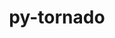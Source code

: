 ---
title: "py-tornado"
layout: cache
categories: [package, develop]
meta: {"compilers": ["gcc@=11.1.0", "gcc@=11.4.0", "gcc@=9.4.0", "oneapi@=2024.2.1"], "num_specs": 43, "num_specs_by_stack": {"data-vis-sdk": 4, "e4s": 8, "e4s-neoverse-v2": 8, "e4s-neoverse_v1": 4, "e4s-oneapi": 16, "e4s-power": 3, "root": 43}, "oss": ["ubuntu20.04", "ubuntu22.04"], "platforms": ["linux"], "stacks": ["data-vis-sdk", "e4s", "e4s-neoverse-v2", "e4s-neoverse_v1", "e4s-oneapi", "e4s-power", "root"], "targets": ["neoverse_v1", "neoverse_v2", "ppc64le", "x86_64_v3"], "versions": ["5.1.1", "6.3.3"]}
spec_details: [{"compiler": "gcc@=11.4.0", "hash": "4ppk2pj5cika262n6adzpb3db7twovxd", "os": "ubuntu22.04", "platform": "linux", "size": "-", "stacks": ["e4s", "root"], "target": "x86_64_v3", "variants": ["build_system=python_pip"], "versions": ["6.3.3"]}, {"compiler": "gcc@=11.4.0", "hash": "5yl4ry6ksmfno23wywxfsro2keon6o5n", "os": "ubuntu22.04", "platform": "linux", "size": "-", "stacks": ["e4s-neoverse_v1", "root"], "target": "neoverse_v1", "variants": ["build_system=python_pip"], "versions": ["5.1.1"]}, {"compiler": "oneapi@=2024.2.1", "hash": "6eecojeppfzugw55r2plixstp4xvaq2r", "os": "ubuntu22.04", "platform": "linux", "size": "-", "stacks": ["e4s-oneapi", "root"], "target": "x86_64_v3", "variants": ["build_system=python_pip"], "versions": ["5.1.1"]}, {"compiler": "oneapi@=2024.2.1", "hash": "6vpv7zxyzbb4kgowxonhdbw547psjwnd", "os": "ubuntu22.04", "platform": "linux", "size": "-", "stacks": ["e4s-oneapi", "root"], "target": "x86_64_v3", "variants": ["build_system=python_pip"], "versions": ["5.1.1"]}, {"compiler": "oneapi@=2024.2.1", "hash": "aq7i5byl6g27hls3uoho5yv5vhvrvdjr", "os": "ubuntu22.04", "platform": "linux", "size": "-", "stacks": ["e4s-oneapi", "root"], "target": "x86_64_v3", "variants": ["build_system=python_pip"], "versions": ["6.3.3"]}, {"compiler": "oneapi@=2024.2.1", "hash": "bgro3zm3uztzdks7j7eszraosix3ohn2", "os": "ubuntu22.04", "platform": "linux", "size": "-", "stacks": ["e4s-oneapi", "root"], "target": "x86_64_v3", "variants": ["build_system=python_pip"], "versions": ["5.1.1"]}, {"compiler": "gcc@=9.4.0", "hash": "bqsrfyknxuxsmlpzfoijn3akgea6mg7c", "os": "ubuntu20.04", "platform": "linux", "size": "-", "stacks": ["e4s-power", "root"], "target": "ppc64le", "variants": ["build_system=python_pip"], "versions": ["6.3.3"]}, {"compiler": "gcc@=11.4.0", "hash": "dezgoxejjl6gpmd4rsa4lqkcx4jjwjx4", "os": "ubuntu22.04", "platform": "linux", "size": "-", "stacks": ["e4s-neoverse-v2", "root"], "target": "neoverse_v2", "variants": ["build_system=python_pip"], "versions": ["5.1.1"]}, {"compiler": "gcc@=11.4.0", "hash": "fdkspid23wvx6ykc6x2t3h5jtowltshy", "os": "ubuntu22.04", "platform": "linux", "size": "-", "stacks": ["e4s", "root"], "target": "x86_64_v3", "variants": ["build_system=python_pip"], "versions": ["6.3.3"]}, {"compiler": "gcc@=11.4.0", "hash": "fkm3bsjoy2qqp5t2dnv7pjjsypkourwb", "os": "ubuntu22.04", "platform": "linux", "size": "-", "stacks": ["e4s", "root"], "target": "x86_64_v3", "variants": ["build_system=python_pip"], "versions": ["5.1.1"]}, {"compiler": "gcc@=11.4.0", "hash": "fvydsdc7qnrtmdrbv2uy5tdbrcmu7cbn", "os": "ubuntu22.04", "platform": "linux", "size": "-", "stacks": ["e4s", "root"], "target": "x86_64_v3", "variants": ["build_system=python_pip"], "versions": ["5.1.1"]}, {"compiler": "oneapi@=2024.2.1", "hash": "gdlbo3owjglnf4w4szkob6jngtgrllw2", "os": "ubuntu22.04", "platform": "linux", "size": "-", "stacks": ["e4s-oneapi", "root"], "target": "x86_64_v3", "variants": ["build_system=python_pip"], "versions": ["6.3.3"]}, {"compiler": "gcc@=11.4.0", "hash": "gwbzgfjlexe3hjlw7k4fc5dcmzeau2hs", "os": "ubuntu22.04", "platform": "linux", "size": "-", "stacks": ["e4s-neoverse_v1", "root"], "target": "neoverse_v1", "variants": ["build_system=python_pip"], "versions": ["5.1.1"]}, {"compiler": "gcc@=11.4.0", "hash": "hfaewcfop75bc4bduqo5qe37j4zpto3e", "os": "ubuntu22.04", "platform": "linux", "size": "-", "stacks": ["e4s-neoverse_v1", "root"], "target": "neoverse_v1", "variants": ["build_system=python_pip"], "versions": ["6.3.3"]}, {"compiler": "oneapi@=2024.2.1", "hash": "hjdgszgpv4amijcnteml5wqcjhmkyurh", "os": "ubuntu22.04", "platform": "linux", "size": "-", "stacks": ["e4s-oneapi", "root"], "target": "x86_64_v3", "variants": ["build_system=python_pip"], "versions": ["6.3.3"]}, {"compiler": "oneapi@=2024.2.1", "hash": "hwpc7b4i7fm7mxtjxnd5zho3afwwypzt", "os": "ubuntu22.04", "platform": "linux", "size": "-", "stacks": ["e4s-oneapi", "root"], "target": "x86_64_v3", "variants": ["build_system=python_pip"], "versions": ["6.3.3"]}, {"compiler": "gcc@=11.1.0", "hash": "hwsdwcunkuvrgj5bq226gzbdqcc4pk3d", "os": "ubuntu20.04", "platform": "linux", "size": "-", "stacks": ["data-vis-sdk", "root"], "target": "x86_64_v3", "variants": ["build_system=python_pip"], "versions": ["6.3.3"]}, {"compiler": "oneapi@=2024.2.1", "hash": "jauczm4yhruua6t4v44mvc33lek4fjjh", "os": "ubuntu22.04", "platform": "linux", "size": "-", "stacks": ["e4s-oneapi", "root"], "target": "x86_64_v3", "variants": ["build_system=python_pip"], "versions": ["5.1.1"]}, {"compiler": "gcc@=11.4.0", "hash": "jzdvg3keoiningjij6h3md45dz5c4fle", "os": "ubuntu22.04", "platform": "linux", "size": "-", "stacks": ["e4s-neoverse-v2", "root"], "target": "neoverse_v2", "variants": ["build_system=python_pip"], "versions": ["6.3.3"]}, {"compiler": "gcc@=11.4.0", "hash": "kauxhf2wdadhxidb7fg46wuxrtzvh4vi", "os": "ubuntu22.04", "platform": "linux", "size": "-", "stacks": ["e4s-neoverse-v2", "root"], "target": "neoverse_v2", "variants": ["build_system=python_pip"], "versions": ["6.3.3"]}, {"compiler": "oneapi@=2024.2.1", "hash": "ktlroiivxskpm3fwogurwnzdrlotdgdr", "os": "ubuntu22.04", "platform": "linux", "size": "-", "stacks": ["e4s-oneapi", "root"], "target": "x86_64_v3", "variants": ["build_system=python_pip"], "versions": ["6.3.3"]}, {"compiler": "gcc@=11.4.0", "hash": "kvqafkxyw7u4npwwasnb3ahbro5obmnp", "os": "ubuntu22.04", "platform": "linux", "size": "-", "stacks": ["e4s-neoverse-v2", "root"], "target": "neoverse_v2", "variants": ["build_system=python_pip"], "versions": ["5.1.1"]}, {"compiler": "oneapi@=2024.2.1", "hash": "kwasd55oscfaua2eh75dftejl5xkjs2u", "os": "ubuntu22.04", "platform": "linux", "size": "-", "stacks": ["e4s-oneapi", "root"], "target": "x86_64_v3", "variants": ["build_system=python_pip"], "versions": ["6.3.3"]}, {"compiler": "oneapi@=2024.2.1", "hash": "l7qsgur7nx3pbujez3nhy3wzk323izcw", "os": "ubuntu22.04", "platform": "linux", "size": "-", "stacks": ["e4s-oneapi", "root"], "target": "x86_64_v3", "variants": ["build_system=python_pip"], "versions": ["6.3.3"]}, {"compiler": "oneapi@=2024.2.1", "hash": "mepbf5lda3ggnv67lkjpskoejayzfkov", "os": "ubuntu22.04", "platform": "linux", "size": "-", "stacks": ["e4s-oneapi", "root"], "target": "x86_64_v3", "variants": ["build_system=python_pip"], "versions": ["6.3.3"]}, {"compiler": "gcc@=11.4.0", "hash": "myv7oor6zjyw6qmdwkvk3sispdix6qti", "os": "ubuntu22.04", "platform": "linux", "size": "-", "stacks": ["e4s-neoverse-v2", "root"], "target": "neoverse_v2", "variants": ["build_system=python_pip"], "versions": ["6.3.3"]}, {"compiler": "gcc@=11.4.0", "hash": "mzowe7bmt477tk2z5oijlg63aguujnws", "os": "ubuntu22.04", "platform": "linux", "size": "-", "stacks": ["e4s-neoverse-v2", "root"], "target": "neoverse_v2", "variants": ["build_system=python_pip"], "versions": ["6.3.3"]}, {"compiler": "gcc@=11.4.0", "hash": "ngpoym3b6fnpztmmu2ysf6jjnvn4jcz6", "os": "ubuntu22.04", "platform": "linux", "size": "-", "stacks": ["e4s", "root"], "target": "x86_64_v3", "variants": ["build_system=python_pip"], "versions": ["5.1.1"]}, {"compiler": "gcc@=11.4.0", "hash": "nsshhzwzox26qr2zwycjg2zmoijdimcv", "os": "ubuntu22.04", "platform": "linux", "size": "-", "stacks": ["e4s-neoverse_v1", "root"], "target": "neoverse_v1", "variants": ["build_system=python_pip"], "versions": ["6.3.3"]}, {"compiler": "gcc@=11.4.0", "hash": "opa4hcpxf5cpbwrfpylxrzywhjtsjueq", "os": "ubuntu22.04", "platform": "linux", "size": "-", "stacks": ["e4s", "root"], "target": "x86_64_v3", "variants": ["build_system=python_pip"], "versions": ["6.3.3"]}, {"compiler": "gcc@=11.1.0", "hash": "p3lr46dcj73idxwbq4km4mhdvogyfc66", "os": "ubuntu20.04", "platform": "linux", "size": "-", "stacks": ["data-vis-sdk", "root"], "target": "x86_64_v3", "variants": ["build_system=python_pip"], "versions": ["6.3.3"]}, {"compiler": "oneapi@=2024.2.1", "hash": "plgbozx3lj5k2xeqayn3el5ddhtnznoj", "os": "ubuntu22.04", "platform": "linux", "size": "-", "stacks": ["e4s-oneapi", "root"], "target": "x86_64_v3", "variants": ["build_system=python_pip"], "versions": ["6.3.3"]}, {"compiler": "oneapi@=2024.2.1", "hash": "pxi66umnktymfsfs4ixnot5beexrb6dj", "os": "ubuntu22.04", "platform": "linux", "size": "-", "stacks": ["e4s-oneapi", "root"], "target": "x86_64_v3", "variants": ["build_system=python_pip"], "versions": ["6.3.3"]}, {"compiler": "oneapi@=2024.2.1", "hash": "qjpqrkupkwjs6asbw34nvc43ugfxa7uy", "os": "ubuntu22.04", "platform": "linux", "size": "-", "stacks": ["e4s-oneapi", "root"], "target": "x86_64_v3", "variants": ["build_system=python_pip"], "versions": ["6.3.3"]}, {"compiler": "gcc@=11.1.0", "hash": "qksc4p7v3kxittptnlmulanpa2m5gcn5", "os": "ubuntu20.04", "platform": "linux", "size": "-", "stacks": ["data-vis-sdk", "root"], "target": "x86_64_v3", "variants": ["build_system=python_pip"], "versions": ["6.3.3"]}, {"compiler": "gcc@=11.4.0", "hash": "qmcvdoisopgk4nt3zfnp6v5gzauirk76", "os": "ubuntu22.04", "platform": "linux", "size": "-", "stacks": ["e4s-neoverse-v2", "root"], "target": "neoverse_v2", "variants": ["build_system=python_pip"], "versions": ["5.1.1"]}, {"compiler": "gcc@=11.4.0", "hash": "r467c2u3tpq2ewylpvkdybcxf56qdzv2", "os": "ubuntu22.04", "platform": "linux", "size": "-", "stacks": ["e4s", "root"], "target": "x86_64_v3", "variants": ["build_system=python_pip"], "versions": ["6.3.3"]}, {"compiler": "gcc@=11.4.0", "hash": "s2bitnc5rcuad2jdp2mu2pco3tr5t5wf", "os": "ubuntu22.04", "platform": "linux", "size": "-", "stacks": ["e4s-neoverse-v2", "root"], "target": "neoverse_v2", "variants": ["build_system=python_pip"], "versions": ["5.1.1"]}, {"compiler": "gcc@=11.1.0", "hash": "tv6up5cp4robaw2vfvz73xsmw7gneor7", "os": "ubuntu20.04", "platform": "linux", "size": "-", "stacks": ["data-vis-sdk", "root"], "target": "x86_64_v3", "variants": ["build_system=python_pip"], "versions": ["6.3.3"]}, {"compiler": "gcc@=9.4.0", "hash": "vpp5pnuz4gtumyii3oke4zve5okptsdg", "os": "ubuntu20.04", "platform": "linux", "size": "-", "stacks": ["e4s-power", "root"], "target": "ppc64le", "variants": ["build_system=python_pip"], "versions": ["6.3.3"]}, {"compiler": "oneapi@=2024.2.1", "hash": "wpin6bwqg6w247nywsietqed3flprkgy", "os": "ubuntu22.04", "platform": "linux", "size": "-", "stacks": ["e4s-oneapi", "root"], "target": "x86_64_v3", "variants": ["build_system=python_pip"], "versions": ["6.3.3"]}, {"compiler": "gcc@=11.4.0", "hash": "wqiv5apvwcdrnxuns6di2yyggnd2ii2q", "os": "ubuntu22.04", "platform": "linux", "size": "-", "stacks": ["e4s", "root"], "target": "x86_64_v3", "variants": ["build_system=python_pip"], "versions": ["5.1.1"]}, {"compiler": "gcc@=9.4.0", "hash": "yiejowneb7zljk4joph2zhvgatqf32v4", "os": "ubuntu20.04", "platform": "linux", "size": "-", "stacks": ["e4s-power", "root"], "target": "ppc64le", "variants": ["build_system=python_pip"], "versions": ["5.1.1"]}]
---